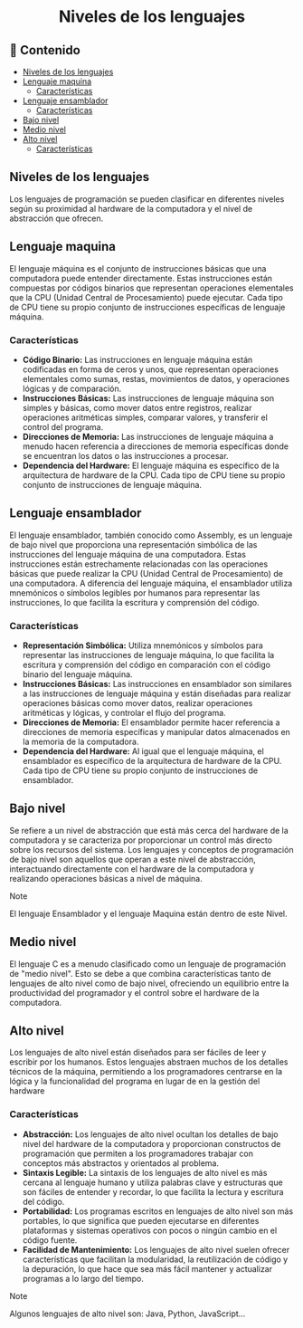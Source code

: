 <h1 align="center">Niveles de los lenguajes</h1>

<h2>📑 Contenido</h2>

- [Niveles de los lenguajes](#niveles-de-los-lenguajes)
- [Lenguaje maquina](#lenguaje-maquina)
  - [Características](#características)
- [Lenguaje ensamblador](#lenguaje-ensamblador)
  - [Características](#características-1)
- [Bajo nivel](#bajo-nivel)
- [Medio nivel](#medio-nivel)
- [Alto nivel](#alto-nivel)
  - [Características](#características-2)

## Niveles de los lenguajes

Los lenguajes de programación se pueden clasificar en diferentes niveles según su proximidad al hardware de la computadora y el nivel de abstracción que ofrecen.

## Lenguaje maquina

El lenguaje máquina es el conjunto de instrucciones básicas que una computadora puede entender directamente. Estas instrucciones están compuestas por códigos binarios que representan operaciones elementales que la CPU (Unidad Central de Procesamiento) puede ejecutar. Cada tipo de CPU tiene su propio conjunto de instrucciones específicas de lenguaje máquina.

### Características

- **Código Binario:** Las instrucciones en lenguaje máquina están codificadas en forma de ceros y unos, que representan operaciones elementales como sumas, restas, movimientos de datos, y operaciones lógicas y de comparación.
- **Instrucciones Básicas:** Las instrucciones de lenguaje máquina son simples y básicas, como mover datos entre registros, realizar operaciones aritméticas simples, comparar valores, y transferir el control del programa.
- **Direcciones de Memoria:** Las instrucciones de lenguaje máquina a menudo hacen referencia a direcciones de memoria específicas donde se encuentran los datos o las instrucciones a procesar.
- **Dependencia del Hardware:** El lenguaje máquina es específico de la arquitectura de hardware de la CPU. Cada tipo de CPU tiene su propio conjunto de instrucciones de lenguaje máquina.

## Lenguaje ensamblador

El lenguaje ensamblador, también conocido como Assembly, es un lenguaje de bajo nivel que proporciona una representación simbólica de las instrucciones del lenguaje máquina de una computadora. Estas instrucciones están estrechamente relacionadas con las operaciones básicas que puede realizar la CPU (Unidad Central de Procesamiento) de una computadora. A diferencia del lenguaje máquina, el ensamblador utiliza mnemónicos o símbolos legibles por humanos para representar las instrucciones, lo que facilita la escritura y comprensión del código.

### Características

- **Representación Simbólica:** Utiliza mnemónicos y símbolos para representar las instrucciones de lenguaje máquina, lo que facilita la escritura y comprensión del código en comparación con el código binario del lenguaje máquina.
- **Instrucciones Básicas:** Las instrucciones en ensamblador son similares a las instrucciones de lenguaje máquina y están diseñadas para realizar operaciones básicas como mover datos, realizar operaciones aritméticas y lógicas, y controlar el flujo del programa.
- **Direcciones de Memoria:** El ensamblador permite hacer referencia a direcciones de memoria específicas y manipular datos almacenados en la memoria de la computadora.
- **Dependencia del Hardware:** Al igual que el lenguaje máquina, el ensamblador es específico de la arquitectura de hardware de la CPU. Cada tipo de CPU tiene su propio conjunto de instrucciones de ensamblador.

## Bajo nivel

Se refiere a un nivel de abstracción que está más cerca del hardware de la computadora y se caracteriza por proporcionar un control más directo sobre los recursos del sistema. Los lenguajes y conceptos de programación de bajo nivel son aquellos que operan a este nivel de abstracción, interactuando directamente con el hardware de la computadora y realizando operaciones básicas a nivel de máquina.

> [!NOTE]
>
> El lenguaje Ensamblador y el lenguaje Maquina están dentro de este Nivel.

## Medio nivel

El lenguaje C es a menudo clasificado como un lenguaje de programación de "medio nivel". Esto se debe a que combina características tanto de lenguajes de alto nivel como de bajo nivel, ofreciendo un equilibrio entre la productividad del programador y el control sobre el hardware de la computadora.

## Alto nivel

Los lenguajes de alto nivel están diseñados para ser fáciles de leer y escribir por los humanos. Estos lenguajes abstraen muchos de los detalles técnicos de la máquina, permitiendo a los programadores centrarse en la lógica y la funcionalidad del programa en lugar de en la gestión del hardware

### Características

- **Abstracción:** Los lenguajes de alto nivel ocultan los detalles de bajo nivel del hardware de la computadora y proporcionan constructos de programación que permiten a los programadores trabajar con conceptos más abstractos y orientados al problema.
- **Sintaxis Legible:** La sintaxis de los lenguajes de alto nivel es más cercana al lenguaje humano y utiliza palabras clave y estructuras que son fáciles de entender y recordar, lo que facilita la lectura y escritura del código.
- **Portabilidad:** Los programas escritos en lenguajes de alto nivel son más portables, lo que significa que pueden ejecutarse en diferentes plataformas y sistemas operativos con pocos o ningún cambio en el código fuente.
- **Facilidad de Mantenimiento:** Los lenguajes de alto nivel suelen ofrecer características que facilitan la modularidad, la reutilización de código y la depuración, lo que hace que sea más fácil mantener y actualizar programas a lo largo del tiempo.

> [!NOTE]
>
> Algunos lenguajes de alto nivel son: Java, Python, JavaScript...
